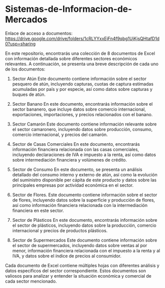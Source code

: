 # Sistemas-de-Informacion-de-Mercados

Enlace de acceso a documentos: https://drive.google.com/drive/folders/1cRLYYxxEjFn4f9qbg1UjKjsQHtafD1d0?usp=sharing

En este repositorio, encontrarás una colección de 8 documentos de Excel con información detallada sobre diferentes sectores económicos relevantes. A continuación, se presenta una breve descripción de cada uno de los documentos:
1. Sector Atún
Este documento contiene información sobre el sector pesquero de atún, incluyendo capturas, cuotas de captura estimadas acumuladas por país y por especie, así como datos sobre capturas y buques de atún.

2. Sector Banano
En este documento, encontrarás información sobre el sector bananero, que incluye datos sobre comercio internacional, exportaciones, importaciones, y precios relacionados con el banano.

3. Sector Camarón
Este documento contiene información relevante sobre el sector camaronero, incluyendo datos sobre producción, consumo, comercio internacional, y precios del camarón.

4. Sector de Casas Comerciales
En este documento, encontrarás información financiera relacionada con las casas comerciales, incluyendo declaraciones de IVA e impuesto a la renta, así como datos sobre intermediación financiera y volúmenes de crédito.

5. Sector de Consumo
En este documento, se presenta un análisis detallado del consumo interno y externo de atún, así como la evolución del suministro disponible per cápita de este producto y datos sobre las principales empresas por actividad económica en el sector.

6. Sector de Flores.
Este documento contiene información sobre el sector de flores, incluyendo datos sobre la superficie y producción de flores, así como información financiera relacionada con la intermediación financiera en este sector.

7. Sector de Plásticos
En este documento, encontrarás información sobre el sector de plásticos, incluyendo datos sobre la producción, comercio internacional y precios de productos plásticos.

8. Sector de Supermercados
Este documento contiene información sobre el sector de supermercados, incluyendo datos sobre ventas al por menor, información financiera relacionada con el impuesto a la renta y al IVA, y datos sobre el índice de precios al consumidor.

Cada documento de Excel contiene múltiples hojas con diferentes análisis y datos específicos del sector correspondiente. Estos documentos son valiosos para analizar y entender la situación económica y comercial de cada sector mencionado.

